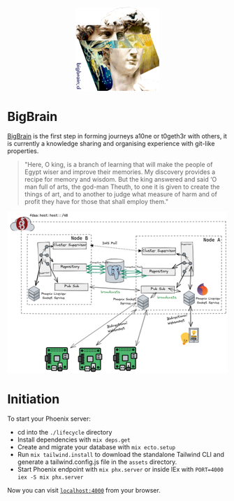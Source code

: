 <p align="center">
<img src="https://raw.githubusercontent.com/BigBraind/kairos/develop/lifecycle/priv/static/images/bigbrainlogo.png">
</p>

# BigBrain

[BigBrain](https://bigbrain.link/start) is the first step in forming journeys a10ne or t0geth3r with others, it is currently a knowledge sharing and organising experience with git-like properties.

> "Here, O king, is a branch of learning that will make the people of Egypt wiser and improve their memories. My discovery provides a recipe for memory and wisdom. But the king answered and said ‘O man full of arts, the god-man Theuth, to one it is given to create the things of art, and to another to judge what measure of harm and of profit they have for those that shall employ them."


<p align="center">
<img src="https://raw.githubusercontent.com/BigBraind/kairos/develop/lifecycle/priv/static/images/architecture.png">
</p>

# Initiation

To start your Phoenix server:

  * cd into the `./lifecycle` directory
  * Install dependencies with `mix deps.get`
  * Create and migrate your database with `mix ecto.setup`
  * Run `mix tailwind.install` to download the standalone Tailwind CLI and generate a tailwind.config.js file in the `assets` directory.
  * Start Phoenix endpoint with `mix phx.server` or inside IEx with `PORT=4000 iex -S mix phx.server`

Now you can visit [`localhost:4000`](http://localhost:4000) from your browser.

